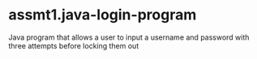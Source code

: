 # assmt1.java-login-program
Java program that allows a user to input a username and password with three attempts before locking them out
